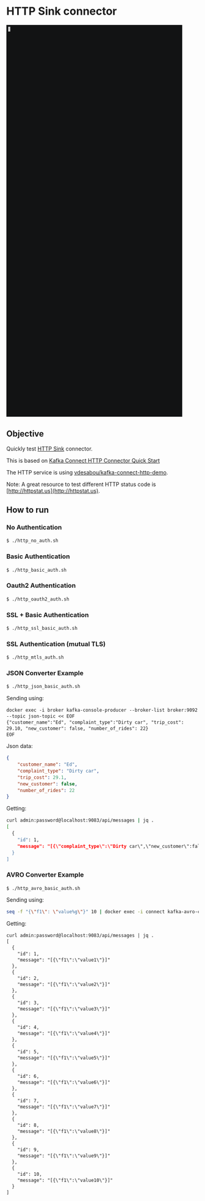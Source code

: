 # HTTP Sink connector

![asciinema](https://github.com/vdesabou/gifs/blob/master/connect/connect-http-sink/asciinema.gif?raw=true)

## Objective

Quickly test [HTTP Sink](https://docs.confluent.io/current/connect/kafka-connect-http/index.html#kconnect-long-http-sink-connector) connector.

This is based on [Kafka Connect HTTP Connector Quick Start](https://docs.confluent.io/current/connect/kafka-connect-http/index.html#kconnect-long-http-connector-quick-start)

The HTTP service is using [vdesabou/kafka-connect-http-demo](https://github.com/vdesabou/kafka-connect-http-demo).

Note: A great resource to test different HTTP status code is [http://httpstat.us](http://httpstat.us).

## How to run


### No Authentication

```bash
$ ./http_no_auth.sh
```

### Basic Authentication

```bash
$ ./http_basic_auth.sh
```

### Oauth2 Authentication

```bash
$ ./http_oauth2_auth.sh
```

### SSL + Basic Authentication

```bash
$ ./http_ssl_basic_auth.sh
```
### SSL Authentication (mutual TLS)

```bash
$ ./http_mtls_auth.sh
```

### JSON Converter Example

```bash
$ ./http_json_basic_auth.sh
```

Sending using:

```
docker exec -i broker kafka-console-producer --broker-list broker:9092 --topic json-topic << EOF
{"customer_name":"Ed", "complaint_type":"Dirty car", "trip_cost": 29.10, "new_customer": false, "number_of_rides": 22}
EOF
```

Json data:

```json
{
    "customer_name": "Ed",
    "complaint_type": "Dirty car",
    "trip_cost": 29.1,
    "new_customer": false,
    "number_of_rides": 22
}
```

Getting:

```bash
curl admin:password@localhost:9083/api/messages | jq .
[
  {
    "id": 1,
    "message": "[{\"complaint_type\":\"Dirty car\",\"new_customer\":false,\"trip_cost\":29.1,\"customer_name\":\"Ed\",\"number_of_rides\":22}]"
  }
]
```
### AVRO Converter Example

```
$ ./http_avro_basic_auth.sh
```

Sending using:

```bash
seq -f "{\"f1\": \"value%g\"}" 10 | docker exec -i connect kafka-avro-console-producer --broker-list broker:9092 --property schema.registry.url=http://schema-registry:8081 --topic avro-topic --property value.schema='{"type":"record","name":"myrecord","fields":[{"name":"f1","type":"string"}]}'
```

Getting:

```
curl admin:password@localhost:9083/api/messages | jq .
[
  {
    "id": 1,
    "message": "[{\"f1\":\"value1\"}]"
  },
  {
    "id": 2,
    "message": "[{\"f1\":\"value2\"}]"
  },
  {
    "id": 3,
    "message": "[{\"f1\":\"value3\"}]"
  },
  {
    "id": 4,
    "message": "[{\"f1\":\"value4\"}]"
  },
  {
    "id": 5,
    "message": "[{\"f1\":\"value5\"}]"
  },
  {
    "id": 6,
    "message": "[{\"f1\":\"value6\"}]"
  },
  {
    "id": 7,
    "message": "[{\"f1\":\"value7\"}]"
  },
  {
    "id": 8,
    "message": "[{\"f1\":\"value8\"}]"
  },
  {
    "id": 9,
    "message": "[{\"f1\":\"value9\"}]"
  },
  {
    "id": 10,
    "message": "[{\"f1\":\"value10\"}]"
  }
]
```
